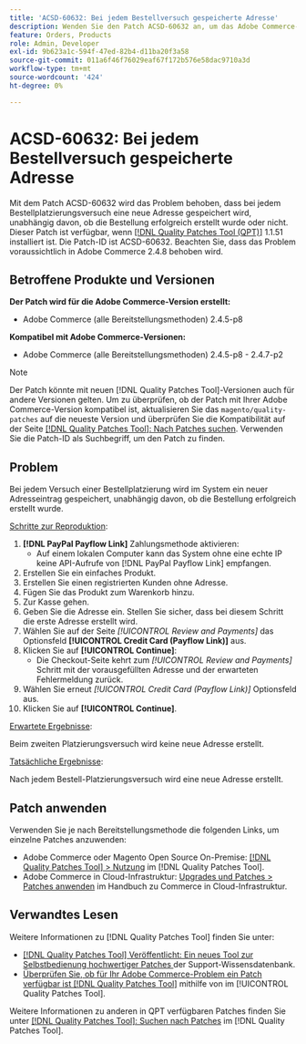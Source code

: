 ```yaml
---
title: 'ACSD-60632: Bei jedem Bestellversuch gespeicherte Adresse'
description: Wenden Sie den Patch ACSD-60632 an, um das Adobe Commerce-Problem zu beheben, bei dem bei jedem Bestellplatzierungsversuch eine neue Adresse gespeichert wird, unabhängig davon, ob die Bestellung erfolgreich erstellt wurde oder nicht.
feature: Orders, Products
role: Admin, Developer
exl-id: 9b623a1c-594f-47ed-82b4-d11ba20f3a58
source-git-commit: 011a6f46f76029eaf67f172b576e58dac9710a3d
workflow-type: tm+mt
source-wordcount: '424'
ht-degree: 0%

---
```


# ACSD-60632: Bei jedem Bestellversuch gespeicherte Adresse

Mit dem Patch ACSD-60632 wird das Problem behoben, dass bei jedem Bestellplatzierungsversuch eine neue Adresse gespeichert wird, unabhängig davon, ob die Bestellung erfolgreich erstellt wurde oder nicht. Dieser Patch ist verfügbar, wenn [[!DNL Quality Patches Tool (QPT)]](https://experienceleague.adobe.com/de/docs/commerce-operations/tools/quality-patches-tool/quality-patches-tool-to-self-serve-quality-patches) 1.1.51 installiert ist. Die Patch-ID ist ACSD-60632. Beachten Sie, dass das Problem voraussichtlich in Adobe Commerce 2.4.8 behoben wird.

## Betroffene Produkte und Versionen

**Der Patch wird für die Adobe Commerce-Version erstellt:**

* Adobe Commerce (alle Bereitstellungsmethoden) 2.4.5-p8

**Kompatibel mit Adobe Commerce-Versionen:**

* Adobe Commerce (alle Bereitstellungsmethoden) 2.4.5-p8 - 2.4.7-p2

>[!NOTE]
>
>Der Patch könnte mit neuen [!DNL Quality Patches Tool]-Versionen auch für andere Versionen gelten. Um zu überprüfen, ob der Patch mit Ihrer Adobe Commerce-Version kompatibel ist, aktualisieren Sie das `magento/quality-patches` auf die neueste Version und überprüfen Sie die Kompatibilität auf der Seite [[!DNL Quality Patches Tool]: Nach Patches suchen](https://experienceleague.adobe.com/tools/commerce-quality-patches/index.html?lang=de). Verwenden Sie die Patch-ID als Suchbegriff, um den Patch zu finden.

## Problem

Bei jedem Versuch einer Bestellplatzierung wird im System ein neuer Adresseintrag gespeichert, unabhängig davon, ob die Bestellung erfolgreich erstellt wurde.

<u>Schritte zur Reproduktion</u>:

1. **[!DNL PayPal Payflow Link]** Zahlungsmethode aktivieren:
   * Auf einem lokalen Computer kann das System ohne eine echte IP keine API-Aufrufe von [!DNL PayPal Payflow Link] empfangen.
1. Erstellen Sie ein einfaches Produkt.
1. Erstellen Sie einen registrierten Kunden ohne Adresse.
1. Fügen Sie das Produkt zum Warenkorb hinzu.
1. Zur Kasse gehen.
1. Geben Sie die Adresse ein. Stellen Sie sicher, dass bei diesem Schritt die erste Adresse erstellt wird.
1. Wählen Sie auf der Seite *[!UICONTROL Review and Payments]* das Optionsfeld **[!UICONTROL Credit Card (Payflow Link)]** aus.
1. Klicken Sie auf **[!UICONTROL Continue]**:
   * Die Checkout-Seite kehrt zum *[!UICONTROL Review and Payments]* Schritt mit der vorausgefüllten Adresse und der erwarteten Fehlermeldung zurück.
1. Wählen Sie erneut *[!UICONTROL Credit Card (Payflow Link)]* Optionsfeld aus.
1. Klicken Sie auf **[!UICONTROL Continue]**.

<u>Erwartete Ergebnisse</u>:

Beim zweiten Platzierungsversuch wird keine neue Adresse erstellt.

<u>Tatsächliche Ergebnisse</u>:

Nach jedem Bestell-Platzierungsversuch wird eine neue Adresse erstellt.

## Patch anwenden

Verwenden Sie je nach Bereitstellungsmethode die folgenden Links, um einzelne Patches anzuwenden:

* Adobe Commerce oder Magento Open Source On-Premise: [[!DNL Quality Patches Tool] > Nutzung](https://experienceleague.adobe.com/docs/commerce-operations/tools/quality-patches-tool/usage.html?lang=de) im [!DNL Quality Patches Tool].
* Adobe Commerce in Cloud-Infrastruktur: [Upgrades und Patches > Patches anwenden](https://experienceleague.adobe.com/docs/commerce-cloud-service/user-guide/develop/upgrade/apply-patches.html?lang=de) im Handbuch zu Commerce in Cloud-Infrastruktur.

## Verwandtes Lesen

Weitere Informationen zu [!DNL Quality Patches Tool] finden Sie unter:

* [[!DNL Quality Patches Tool] Veröffentlicht: Ein neues Tool zur Selbstbedienung hochwertiger Patches ](https://experienceleague.adobe.com/de/docs/commerce-operations/tools/quality-patches-tool/quality-patches-tool-to-self-serve-quality-patches) der Support-Wissensdatenbank.
* [Überprüfen Sie, ob für Ihr Adobe Commerce-Problem ein Patch verfügbar ist [!DNL Quality Patches Tool]](/help/tools/quality-patches-tool/patches-available-in-qpt/check-patch-for-magento-issue-with-magento-quality-patches.md) mithilfe von im [!UICONTROL Quality Patches Tool].

Weitere Informationen zu anderen in QPT verfügbaren Patches finden Sie unter [[!DNL Quality Patches Tool]: Suchen nach Patches](https://experienceleague.adobe.com/tools/commerce-quality-patches/index.html?lang=de) im [!DNL Quality Patches Tool].
